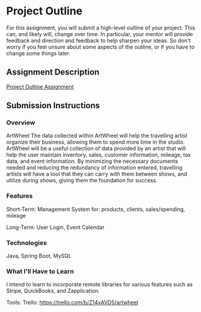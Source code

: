 # Project Outline
For this assignment, you will submit a high-level outline of your project. This can, and likely will,
change over time. In particular, your mentor will provide feedback and direction and feedback to help
sharpen your ideas. So don't worry if you feel unsure about some aspects of the outline, or if you have
to change some things later.

## Assignment Description
[Project Outline Assignment](https://education.launchcode.org/liftoff/assignments/project-outline/)

## Submission Instructions

### Overview
ArtWheel
The data collected within ArtWheel will help the travelling artist organize their business,
allowing them to spend more time in the studio. ArtWheel will be a useful collection of data provided
by an artist that will help the user maintain inventory, sales, customer information, mileage, tax data,
and event information. By minimizing the necessary documents needed and reducing the redundancy of
information entered, travelling artists will have a tool that they can carry with them between shows,
and utilize during shows, giving them the foundation for success.

### Features
Short-Term: Management System for: products, clients, sales/spending, mileage

Long-Term: User Login, Event Calendar

### Technologies
Java, Spring Boot, MySQL

### What I'll Have to Learn
I intend to learn to incorporate remote libraries for various features such as Stripe, QuickBooks, and
Zapplication.

Tools: Trello: https://trello.com/b/Z14xAVD5/artwheel